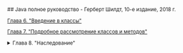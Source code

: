 <small>
## Java полное руководство - Герберт Шилдт, 10-е издание, 2018 г.

[Глава 6. "Введение в классы"](https://github.com/aykononov/JavaSchildt/tree/master/Chapter06/ "Chapter06")

[Глава 7. "Подробное рассмотрение классов и методов"](https://github.com/aykononov/JavaSchildt/tree/master/Chapter07/ "Chapter07")

<details><summary>Глава 8. "Наследование"</summary>

><details><summary>Основы наследования (стр. 221)</summary>
>
>>Как только суперкласс, который определяет общие свойства объекта, будет создан, он может наследоваться для разработки специализированных классов. Каждый подкласс добавляет собственные особые характеристики. В этом и состоит вся суть наследования.
>>
>>[SimpleInheritance01 - Простой пример наследования](https://github.com/aykononov/JavaSchildt/blob/master/Chapter08/SimpleInheritance01.java)
>
></details>
>
><details><summary>Практический пример наследования (стр. 224)</summary>
>
>>Если ссылочной переменной из Суперкласса присваивается ссылка на объект Подкласса, то доступ предоставляется только к указанным в ней частям объекта, определяемого в Суперклассе, потому-что Суперклассу неизвестно, что именно добавляет в него Подкласс.
>>
>>[DemoBoxWeight02 - Пример, где наследование применяется для расширения класса](https://github.com/aykononov/JavaSchildt/blob/master/Chapter08/DemoBoxWeight02.java)
>
></details>
</details>
</small>